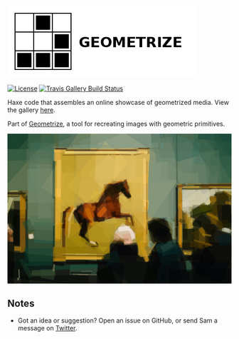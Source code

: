 [![Project logo](https://github.com/Tw1ddle/geometrize-gallery/blob/master/screenshots/geometrize_gallery_logo.png?raw=true "Geometrize Gallery - recreating images as geometric shapes logo")](https://github.com/Tw1ddle/geometrize-lib)

[![License](http://img.shields.io/:license-mit-blue.svg?style=flat-square)](https://github.com/Tw1ddle/geometrize-gallery/blob/master/LICENSE)
[![Travis Gallery Build Status](https://img.shields.io/travis/Tw1ddle/geometrize-gallery.svg?style=flat-square)](https://travis-ci.org/Tw1ddle/geometrize-gallery)

Haxe code that assembles an online showcase of geometrized media. View the gallery [here](http://gallery.geometrize.co.uk).

Part of [Geometrize](https://github.com/Tw1ddle/geometrize-lib), a tool for recreating images with geometric primitives.

[![Geometrized Art Gallery](https://github.com/Tw1ddle/geometrize-gallery/blob/master/screenshots/art_gallery.jpg?raw=true "Geometrized art gallery, 300 rotated rectangles")](https://github.com/Tw1ddle/geometrize-lib)

## Notes
 * Got an idea or suggestion? Open an issue on GitHub, or send Sam a message on [Twitter](https://twitter.com/Sam_Twidale).